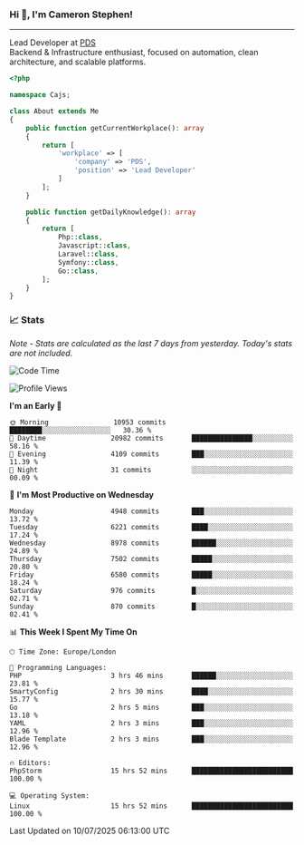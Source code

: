 ### Hi 👋, I'm Cameron Stephen!

---

Lead Developer at [PDS](https://prindatasolutions.co.uk)  
Backend & Infrastructure enthusiast, focused on automation, clean architecture, and scalable platforms.


```php
<?php

namespace Cajs;

class About extends Me
{
    public function getCurrentWorkplace(): array
    {
        return [
            'workplace' => [
                'company' => 'PDS',
                'position' => 'Lead Developer'
            ]
        ];
    }

    public function getDailyKnowledge(): array
    {
        return [
            Php::class,
            Javascript::class,
            Laravel::class,
            Symfony::class,
            Go::class,
        ];
    }
}
```

### 📈 Stats
<p><em>Note - Stats are calculated as the last 7 days from yesterday. Today's stats are not included.</em></p>


<!--START_SECTION:waka-->
![Code Time](http://img.shields.io/badge/Code%20Time-4%2C563%20hrs%2051%20mins-blue)

![Profile Views](http://img.shields.io/badge/Profile%20Views-0-blue)

**I'm an Early 🐤** 

```text
🌞 Morning                10953 commits       ████████░░░░░░░░░░░░░░░░░   30.36 % 
🌆 Daytime                20982 commits       ███████████████░░░░░░░░░░   58.16 % 
🌃 Evening                4109 commits        ███░░░░░░░░░░░░░░░░░░░░░░   11.39 % 
🌙 Night                  31 commits          ░░░░░░░░░░░░░░░░░░░░░░░░░   00.09 % 
```
📅 **I'm Most Productive on Wednesday** 

```text
Monday                   4948 commits        ███░░░░░░░░░░░░░░░░░░░░░░   13.72 % 
Tuesday                  6221 commits        ████░░░░░░░░░░░░░░░░░░░░░   17.24 % 
Wednesday                8978 commits        ██████░░░░░░░░░░░░░░░░░░░   24.89 % 
Thursday                 7502 commits        █████░░░░░░░░░░░░░░░░░░░░   20.80 % 
Friday                   6580 commits        █████░░░░░░░░░░░░░░░░░░░░   18.24 % 
Saturday                 976 commits         █░░░░░░░░░░░░░░░░░░░░░░░░   02.71 % 
Sunday                   870 commits         █░░░░░░░░░░░░░░░░░░░░░░░░   02.41 % 
```


📊 **This Week I Spent My Time On** 

```text
🕑︎ Time Zone: Europe/London

💬 Programming Languages: 
PHP                      3 hrs 46 mins       ██████░░░░░░░░░░░░░░░░░░░   23.81 % 
SmartyConfig             2 hrs 30 mins       ████░░░░░░░░░░░░░░░░░░░░░   15.77 % 
Go                       2 hrs 5 mins        ███░░░░░░░░░░░░░░░░░░░░░░   13.18 % 
YAML                     2 hrs 3 mins        ███░░░░░░░░░░░░░░░░░░░░░░   12.96 % 
Blade Template           2 hrs 3 mins        ███░░░░░░░░░░░░░░░░░░░░░░   12.96 % 

🔥 Editors: 
PhpStorm                 15 hrs 52 mins      █████████████████████████   100.00 % 

💻 Operating System: 
Linux                    15 hrs 52 mins      █████████████████████████   100.00 % 
```


 Last Updated on 10/07/2025 06:13:00 UTC
<!--END_SECTION:waka-->
